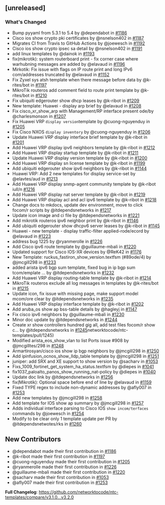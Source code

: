 ## [unreleased]

### What's Changed

* Bump pyyaml from 5.3.1 to 5.4 by @dependabot in [#1186](https://github.com/networktocode/ntc-templates/pull/1186)
* Cisco ios show crypto pki certificates by @nsnelson402 in [#1187](https://github.com/networktocode/ntc-templates/pull/1187)
* Migrates CI from Travis to GitHub Actions by @joewesch in [#1192](https://github.com/networktocode/ntc-templates/pull/1192)
* Cisco ios show crypto ipsec sa detail by @nsnelson402 in [#1191](https://github.com/networktocode/ntc-templates/pull/1191)
* add linux templates by @dainok in [#1193](https://github.com/networktocode/ntc-templates/pull/1193)
* fix(mikrotik): system routerboard print - fix corner case where warhubning messages are added by @elavaud in [#1196](https://github.com/networktocode/ntc-templates/pull/1196)
* Mirkotik: Fix issue with flags on IP route print and long IPv6 com/addresses truncated by @elavaud in [#1152](https://github.com/networktocode/ntc-templates/pull/1152)
* Fix Zyxel sys atsh template when there message before data by @k-rites/bot in [#1197](https://github.com/networktocode/ntc-templates/pull/1197)
* MikroTik routeros add comment field to route print template by @k-rites/bot in [#1210](https://github.com/networktocode/ntc-templates/pull/1210)
* Fix ubiquiti edgerouter show dhcp leases by @k-ribot in [#1209](https://github.com/networktocode/ntc-templates/pull/1209)
* New template: Huawei - display arp brief by @elavaud in [#1208](https://github.com/networktocode/ntc-templates/pull/1208)
* Fix cisco_xr_show_arp with Management/RP interface present ode/by @charlesmonson in [#1207](https://github.com/networktocode/ntc-templates/pull/1207)
* Fix Huawei VRP `display version`template by @cuong-nguyenduy in [#1205](https://github.com/networktocode/ntc-templates/pull/1205)
* Fix Cisco NXOS `display inventory` by @cuong-nguyenduy in [#1206](https://github.com/networktocode/ntc-templates/pull/1206)
* Update Huawei VRP display interface brief template by @k-ribot in [#1201](https://github.com/networktocode/ntc-templates/pull/1201)
* Add Huawei VRP display ipv6 neighbors template by @k-ribot in [#1212](https://github.com/networktocode/ntc-templates/pull/1212)
* Add Huawei VRP display startup template by @k-ribot in [#1211](https://github.com/networktocode/ntc-templates/pull/1211)
* Update Huawei VRP display version template by @k-ribot in [#1200](https://github.com/networktocode/ntc-templates/pull/1200)
* Add Huawei VRP display sn license template by @k-ribot in [#1199](https://github.com/networktocode/ntc-templates/pull/1199)
* Add ubiquiti edgerouter show ipv6 neighbors by @k-ribot in [#1144](https://github.com/networktocode/ntc-templates/pull/1144)
* Huawei VRP: Add 2 new templates for display service-set by @elavtes/aud in [#1213](https://github.com/networktocode/ntc-templates/pull/1213)
* Add Huawei VRP display snmp-agent community template by @k-ribot iull/n [#1216](https://github.com/networktocode/ntc-templates/pull/1216)
* Add Huawei VRP display nat server template by @k-ribot in [#1219](https://github.com/networktocode/ntc-templates/pull/1219)
* Add Huawei VRP display acl and acl ipv6 template by @k-ribot in [#1218](https://github.com/networktocode/ntc-templates/pull/1218)
* Change docs to mkdocs, update dev environment, move to click focom/r scripts by @itdependsnetworks in [#1217](https://github.com/networktocode/ntc-templates/pull/1217)
* Update icon image and ci file by @itdependsnetworks in [#1221](https://github.com/networktocode/ntc-templates/pull/1221)
* Add mikrotik routeros ipv6 neighbor print by @k-ribot in [#1146](https://github.com/networktocode/ntc-templates/pull/1146)
* Add ubiquiti edgerouter show dhcpv6 server leases by @k-ribot in [#1145](https://github.com/networktocode/ntc-templates/pull/1145)
* Huawei - new template - display traffic-filter applied-rode/ecord by @elavaud in [#1223](https://github.com/networktocode/ntc-templates/pull/1223)
* address bug 1225 by @ryanmerolle in [#1226](https://github.com/networktocode/ntc-templates/pull/1226)
* Add Cisco ipv6 route template by @guillaume-mbali in [#1220](https://github.com/networktocode/ntc-templates/pull/1220)
* Updated support for Cisco IOS-XR devices by @ReK42 in [#1176](https://github.com/networktocode/ntc-templates/pull/1176)
* New Template: ruckus_fastiron_show_version.textfsm (#89ode/4) by @jmcgill298 in [#1233](https://github.com/networktocode/ntc-templates/pull/1233)
* added arista ipv6 bgp sum template, fixed bug in ip bgp sum tcom/emplate … by @itdependsnetworks in [#1232](https://github.com/networktocode/ntc-templates/pull/1232)
* Add Huawei VRP display routing-table template by @k-ribot in [#1214](https://github.com/networktocode/ntc-templates/pull/1214)
* MikroTik routeros exclude all log messages in templates by @k-rites/bot in [#1215](https://github.com/networktocode/ntc-templates/pull/1215)
* Update icon, fix issue with missing page, make support model mcom/ore clear by @itdependsnetworks in [#1235](https://github.com/networktocode/ntc-templates/pull/1235)
* Add Huawei VRP display interface template by @k-ribot in [#1202](https://github.com/networktocode/ntc-templates/pull/1202)
* Add aruba_os show ap bss-table details by @hagleyj in [#1147](https://github.com/networktocode/ntc-templates/pull/1147)
* Fix cisco ipv6 neighbors by @guillaume-mbali in [#1230](https://github.com/networktocode/ntc-templates/pull/1230)
* Minor doc update by @itdependsnetworks in [#1244](https://github.com/networktocode/ntc-templates/pull/1244)
* Create xr show controllers hundred gig all, add test files focom/r show c… by @itdependsnetworks in [#1245](https://github.com/)networktocode/ntc-templates/pull/1245)
* Modified arista_eos_show_vlan to list Ports issue #908 by @jmcgilltes/298 in [#1248](https://github.com/networktocode/ntc-templates/pull/1248)
* Armartirosyan/cisco ios show ip bgp neighbors by @jmcgill298 in [#1250](https://github.com/networktocode/ntc-templates/pull/1250)
* Add ipinfusion_ocnos_show_lldp_table template by @jmcgill298 in [#1251](https://github.com/networktocode/ntc-templates/pull/1251)
* juniper: add SRX and XE support to show version by @sacharv in [#1053](https://github.com/networktocode/ntc-templates/pull/1053)
* Fixs_1009_fortinet_get_system_ha_status.textfsm by @diepes in [#1041](https://github.com/networktocode/ntc-templates/pull/1041)
* fix1037_paloalto_panos_show_running_nat-policy by @diepes in [#1040](https://github.com/networktocode/ntc-templates/pull/1040)
* Update doc link by @itdependsnetworks in [#1256](https://github.com/networktocode/ntc-templates/pull/1256)
* fix(Mikrotik): Optional space before end of line by @elavaud in [#1159](https://github.com/networktocode/ntc-templates/pull/1159)
* Fixed TYPE regex to include non-dynamic addresses by @afly007 in [#1253](https://github.com/networktocode/ntc-templates/pull/1253)
* Add new templates by @jmcgill298 in [#1258](https://github.com/networktocode/ntc-templates/pull/1258)
* Add template for IOS show ap summary by @jmcgill298 in [#1257](https://github.com/networktocode/ntc-templates/pull/1257)
* Adds individual interface parsing to Cisco IOS `show incom/terfaces` commands by @joewesch in [#1254](https://github.com/networktocode/ntc-templates/pull/1254)
* Modify to be clear only 1 template update per PR by @itdependsnetwotes/rks in [#1260](https://github.com/networktocode/ntc-templates/pull/1260)

## New Contributors
* @dependabot made their first contribution in [#1186](https://github.com/networktocode/ntc-templates/pull/1186)
* @k-ribot made their first contribution in [#1197](https://github.com/networktocode/ntc-templates/pull/1197)
* @cuong-nguyenduy made their first contribution in [#1205](https://github.com/networktocode/ntc-templates/pull/1205)
* @ryanmerolle made their first contribution in [#1226](https://github.com/networktocode/ntc-templates/pull/1226)
* @guillaume-mbali made their first contribution in [#1220](https://github.com/networktocode/ntc-templates/pull/1220)
* @sacharv made their first contribution in [#1053](https://github.com/networktocode/ntc-templates/pull/1053)
* @afly007 made their first contribution in [#1253](https://github.com/networktocode/ntc-templates/pull/1253)

**Full Changelog**: https://github.com/networktocode/ntc-templates/compare/v3.1.0...v3.2.0

